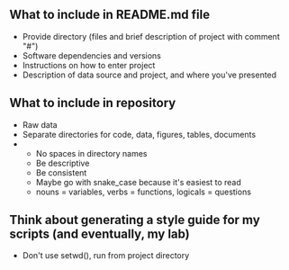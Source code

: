 ## What to include in README.md file
* Provide directory (files and brief description of project with comment "#")
* Software dependencies and versions
* Instructions on how to enter project
* Description of data source and project, and where you've presented

## What to include in repository 
* Raw data
* Separate directories for code, data, figures, tables, documents
* * No spaces in directory names
  * Be descriptive
  * Be consistent
  * Maybe go with snake_case because it's easiest to read
  * nouns = variables, verbs = functions, logicals = questions
 
## Think about generating a style guide for my scripts (and eventually, my lab)
* Don't use setwd(), run from project directory
